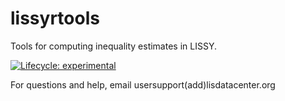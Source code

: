 # lissyrtools
Tools for computing inequality estimates in LISSY. 

<!-- badges: start -->
  [![Lifecycle: experimental](https://img.shields.io/badge/lifecycle-experimental-orange.svg)](https://www.tidyverse.org/lifecycle/#experimental)
  <!-- badges: end -->

For questions and help, email usersupport(add)lisdatacenter.org


